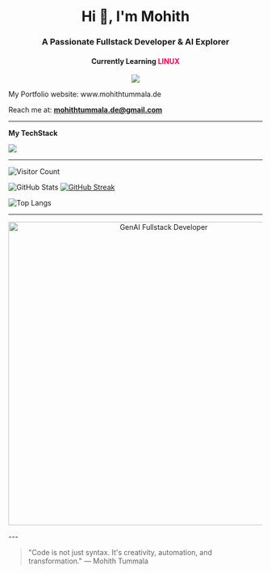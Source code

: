 <h1 align="center">Hi 👋, I'm Mohith</h1>
<h3 align="center">A Passionate Fullstack Developer & AI Explorer</h3>
<h4 align="center">Currently Learning <b style="color: #ff014f;">LINUX</b> </h4>

<p align="center">
  <img src="https://readme-typing-svg.herokuapp.com/?lines=Fullstack+Developer;AI+Engineer+in+Progress;Cloud+&+DevOps+Learner;&center=true&width=380&height=45">
</p>
My Portfolio website: www.mohithtummala.de

Reach me at: **mohithtummala.de@gmail.com**

---
**My TechStack**

<p>
  <img src="https://skillicons.dev/icons?i=js,ts,react,py,flask,docker,gcp,firebase,linux,git,github,nodejs,pytorch,redux,aws" />
</p>

---

![Visitor Count](https://komarev.com/ghpvc/?username=DevMohith&label=Profile%20views&color=0e75b6&style=flat)

![GitHub Stats](https://github-readme-stats.vercel.app/api?username=DevMohith&show_icons=true&theme=tokyonight)
[![GitHub Streak](https://streak-stats.demolab.com?user=DevMohith&theme=tokyonight&hide_border=false)](https://git.io/streak-stats)

![Top Langs](https://github-readme-stats.vercel.app/api/top-langs/?username=DevMohith&layout=compact&theme=tokyonight)

---
<p align="center">
  <img src="./genai-fullstack-developer.png" width="600" alt="GenAI Fullstack Developer" />
</p>
---

> "Code is not just syntax. It's creativity, automation, and transformation." — Mohith Tummala

